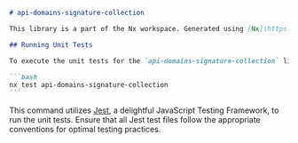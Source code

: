 ````markdown
# api-domains-signature-collection

This library is a part of the Nx workspace. Generated using [Nx](https://nx.dev), it provides functionalities related to the signature collection domain within your application.

## Running Unit Tests

To execute the unit tests for the `api-domains-signature-collection` library, use the following Nx command:

```bash
nx test api-domains-signature-collection
```
````

This command utilizes [Jest](https://jestjs.io), a delightful JavaScript Testing Framework, to run the unit tests. Ensure that all Jest test files follow the appropriate conventions for optimal testing practices.

```

```
